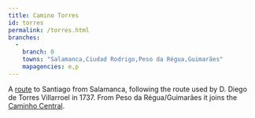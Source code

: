 ```yaml
---
title: Camino Torres
id: torres
permalink: /torres.html
branches:
  -
    branch: 0
    towns: "Salamanca,Ciudad Rodrigo,Peso da Régua,Guimarães"
    mapagencies: e,p
---
```


A [route][0] to Santiago from Salamanca, following the route used by D. Diego de Torres Villarroel in 1737\. From Peso da Régua/Guimarães it joins the [Caminho Central][1].

[0]: http://caminosantiago.usal.es/torres/
[1]: guimaraes.html